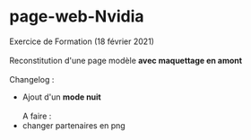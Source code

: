 # page-web-Nvidia
Exercice de Formation (18 février 2021) <br><br>
Reconstitution d'une page modèle **avec maquettage en amont**<br><br>
Changelog :<br>
- Ajout d'un **mode nuit**
<br><br>
A faire :<br>
- changer partenaires en png
